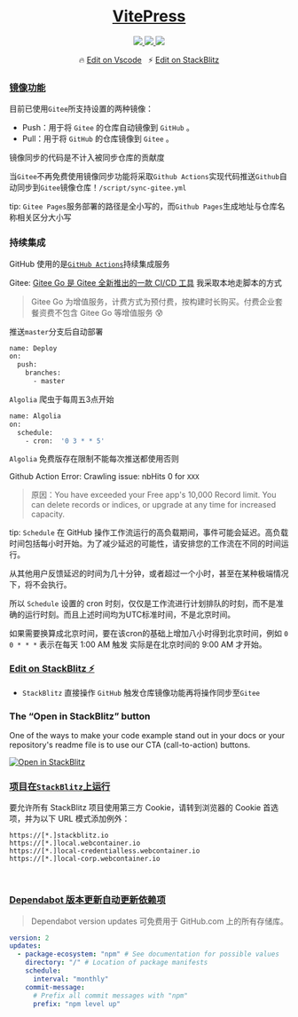 <h1 align="center"><a href="https://vitepress.docschina.org/" target="_blank">VitePress</a></h1>

<p align="center">
  <a href="https://vitejs.cn/" target="_blank">
      <img src="https://img.shields.io/badge/VitePress-1.0.0_alpha.8-646CFF">
  </a>
  <a href="https://www.sveltejs.cn" target="_blank">
      <img src="https://img.shields.io/badge/vue-3.2.37-success?logo=vue">
  </a>
  <a href="https://developer.stackblitz.com/" target="_blank">
      <img src="https://img.shields.io/badge/Stackblitz-dev_tool-1374ef?logo=StackBlitz" >
  </a>
</p>


<p align="center">
  🔥 <a href="https://github.dev/NidhoggDJoking/vitepress" target="_blank">Edit on Vscode</a>
  &nbsp;
  ⚡️ <a href="https://stackblitz.com/edit/jvitepress" target="_blank">Edit on StackBlitz</a>
</p>


### [镜像功能](https://gitee.com/help/articles/4336)

目前已使用`Gitee`所支持设置的两种镜像：

- Push：用于将 `Gitee` 的仓库自动镜像到 `GitHub` 。
- Pull：用于将 `GitHub` 的仓库镜像到 `Gitee` 。

镜像同步的代码是不计入被同步仓库的贡献度

当`Gitee`不再免费使用镜像同步功能将采取`Github Actions`实现代码推送`Github`自动同步到`Gitee`镜像仓库！`/script/sync-gitee.yml`

tip: `Gitee Pages`服务部署的路径是全小写的，而`Github Pages`生成地址与仓库名称相关区分大小写


### 持续集成

GitHub 使用的是[`GitHub Actions`](https://docs.github.com/zh/actions/quickstart)持续集成服务

Gitee: [Gitee Go 是 Gitee 全新推出的一款 CI/CD 工具](https://gitee.com/NidhoggDJoking/VitePress/gitee_go/welcome) 我采取本地走脚本的方式

> Gitee Go 为增值服务，计费方式为预付费，按构建时长购买。付费企业套餐资费不包含 Gitee Go 等增值服务 😰

推送`master`分支后自动部署

```sh
name: Deploy
on:
  push:
    branches:
      - master
```

`Algolia` 爬虫于每周五3点开始

```sh
name: Algolia
on:
  schedule:
    - cron:  '0 3 * * 5'
```

`Algolia` 免费版存在限制不能每次推送都使用否则

Github Action Error: Crawling issue: nbHits 0 for `XXX`

> 原因：You have exceeded your Free app's 10,000 Record limit. You can delete records or indices, or upgrade at any time for increased capacity.

tip: `Schedule` 在 GitHub 操作工作流运行的高负载期间，事件可能会延迟。高负载时间包括每小时开始。为了减少延迟的可能性，请安排您的工作流在不同的时间运行。

从其他用户反馈延迟的时间为几十分钟，或者超过一个小时，甚至在某种极端情况下，将不会执行。

所以 `Schedule` 设置的 cron 时刻，仅仅是工作流进行计划排队的时刻，而不是准确的运行时刻。而且上述时间均为UTC标准时间，不是北京时间。

如果需要换算成北京时间，要在该cron的基础上增加八小时得到北京时间，例如 ` 0 0 * * * ` 表示在每天 1:00 AM 触发 实际是在北京时间的 9:00 AM 才开始。




### [Edit on StackBlitz ⚡️](https://stackblitz.com/edit/jvitepress)

- `StackBlitz` 直接操作 `GitHub` 触发仓库镜像功能再将操作同步至`Gitee`


### The “Open in StackBlitz” button

One of the ways to make your code example stand out in your docs or your repository's readme file is to use our CTA (call-to-action) buttons.


[![Open in StackBlitz](https://developer.stackblitz.com/img/open_in_stackblitz.svg)](https://stackblitz.com/github//NidhoggDJoking/VitePress)


### [项目在`StackBlitz`上运行](https://developer.stackblitz.com/platform/webcontainers/browser-config)

要允许所有 StackBlitz 项目使用第三方 Cookie，请转到浏览器的 Cookie 首选项，并为以下 URL 模式添加例外：

```
https://[*.]stackblitz.io
https://[*.]local.webcontainer.io
https://[*.]local-credentialless.webcontainer.io
https://[*.]local-corp.webcontainer.io
```

<br>

### [Dependabot 版本更新自动更新依赖项](https://docs.github.com/zh/code-security/dependabot/dependabot-version-updates)

> Dependabot version updates 可免费用于 GitHub.com 上的所有存储库。

```yml
version: 2
updates:
  - package-ecosystem: "npm" # See documentation for possible values
    directory: "/" # Location of package manifests
    schedule:
      interval: "monthly"
    commit-message:
      # Prefix all commit messages with "npm"
      prefix: "npm level up"
```
